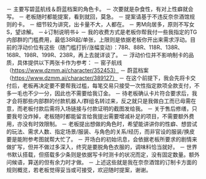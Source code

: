 － 主要写碧蓝航线＆蔚蓝档案的角色卡。
－ 次要就是杂食性，有对上性癖就会写。
－ 老板随时都能提案，看到就回，莫急。
－ 提案请基于不违反奈奈酒馆规则的卡。
－ 细节较为讲究，出卡量不大，人都在。
－ 男M向居多，原则不写女S，望谅解。
－↓订制说明书↓
－ 我的收费方式是老板你帮我付一些我指定的TG内部群的门槛费用，最低38R起/单张，上限则是依据老板你开出来需求浮动。目前的浮动价位有这些（随门槛打折/涨幅变动）：78R、88R、118R、138R、168R、198R、199R、238R，再上去就详谈了。
－ 浮动价位并不影响制卡的品质，具体提供以下两张卡作为参考：
－ 窑子航线（https://www.dzmm.ai/character/352453）
－ 蔚蓝档案（https://www.dzmm.ai/character/389127）
－ 在这个前提下，我会先将卡交付后，老板再决定要不要帮我过槛，每笔交易只接受一次性指定款项全款支付，不多一毛也不少一分，因此也不需要给我订金。
－ 待老板确认卡片符合要求后，我才会将那些内部群的付款机器人/群组名转过来，反之就只是我做白工而已毋需在意，而老板付款后需将入场链接与付款证明的截图发给我。
－ 关于售后修缮，只要我号没炸掉，老板随时都能留言给我提出需要增减补足的项目，不需要额外费用，亦没有时效限制。
－ 老板提出想做的角色时，希望能讲讲你的性癖、想尝试的玩法、需求人数、指定场景/服装、与角色的关系/经历，而非官设的服装/换皮要是能附参考图就帮大忙了。
－ 开场白的初始讯息，会依据老板所要求的剧情来做扩写，但并不做过多深入，终究是要脱角色衣服的，调味料恰当就好。
－ 世界书默认搭载，但搭载多少条则是依据写卡时测卡的状况而定，没有固定数量。额外问候语，算送的但有余力时才做。
－ 上述这些就是我在奈奈酒馆的订制卡方面的规则概览，若老板觉得妥当或可接受，欢迎随时提案，谢谢。
